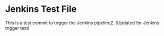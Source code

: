 # Jenkins Test File
This is a test commit to trigger the Jenkins pipeline2.
(Updated for Jenkins trigger test)

